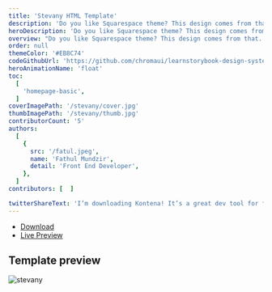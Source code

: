 ```yaml
---
title: 'Stevany HTML Template'
description: 'Do you like Squarespace theme? This design comes from that.'
heroDescription: 'Do you like Squarespace theme? This design comes from that. Stevany consist of responsive design, Squarespace color style, and easy to customize because created using Bootstrap 4.'
overview: "Do you like Squarespace theme? This design comes from that. Stevany consist of responsive design, Squarespace color style, and easy to customize because created using Bootstrap 4."
order: null
themeColor: '#EB8C74'
codeGithubUrl: 'https://github.com/chromaui/learnstorybook-design-system'
heroAnimationName: 'float'
toc:
  [
    'homepage-basic',
  ]
coverImagePath: '/stevany/cover.jpg'
thumbImagePath: '/stevany/thumb.jpg'
contributorCount: '5'
authors:
  [
    {
      src: '/fatul.jpeg',
      name: 'Fathul Mundzir',
      detail: 'Front End Developer',
    },
  ]
contributors: [  ]

twitterShareText: 'I’m downloading Kontena! It’s a great dev tool for front end template and components.'
---
```


<div class="btn-download">
  <ul class="listing-download">
    <li><a class="link-download paddle_button" data-theme="none" href="#!" data-product="614941">Download</a></li>
    <li><a class="link-demo" target="_blank" href="https://kontena.website/html/theme/stevany">Live Preview</a></li>
  </ul>
</div>

<h2>Template preview</h2>

![stevany](/stevany/stevany.png)
